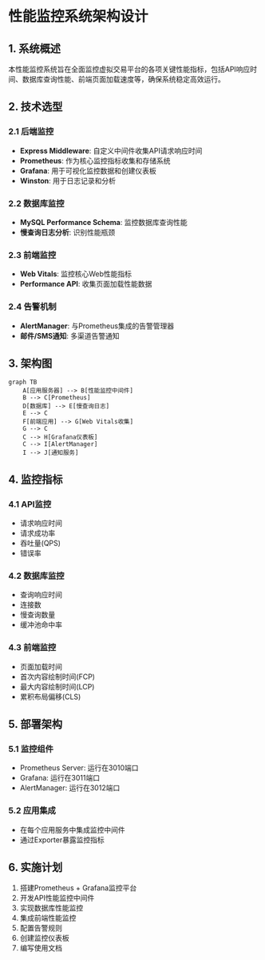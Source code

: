 # 性能监控系统架构设计

## 1. 系统概述

本性能监控系统旨在全面监控虚拟交易平台的各项关键性能指标，包括API响应时间、数据库查询性能、前端页面加载速度等，确保系统稳定高效运行。

## 2. 技术选型

### 2.1 后端监控
- **Express Middleware**: 自定义中间件收集API请求响应时间
- **Prometheus**: 作为核心监控指标收集和存储系统
- **Grafana**: 用于可视化监控数据和创建仪表板
- **Winston**: 用于日志记录和分析

### 2.2 数据库监控
- **MySQL Performance Schema**: 监控数据库查询性能
- **慢查询日志分析**: 识别性能瓶颈

### 2.3 前端监控
- **Web Vitals**: 监控核心Web性能指标
- **Performance API**: 收集页面加载性能数据

### 2.4 告警机制
- **AlertManager**: 与Prometheus集成的告警管理器
- **邮件/SMS通知**: 多渠道告警通知

## 3. 架构图

```mermaid
graph TB
    A[应用服务器] --> B[性能监控中间件]
    B --> C[Prometheus]
    D[数据库] --> E[慢查询日志]
    E --> C
    F[前端应用] --> G[Web Vitals收集]
    G --> C
    C --> H[Grafana仪表板]
    C --> I[AlertManager]
    I --> J[通知服务]
```

## 4. 监控指标

### 4.1 API监控
- 请求响应时间
- 请求成功率
- 吞吐量(QPS)
- 错误率

### 4.2 数据库监控
- 查询响应时间
- 连接数
- 慢查询数量
- 缓冲池命中率

### 4.3 前端监控
- 页面加载时间
- 首次内容绘制时间(FCP)
- 最大内容绘制时间(LCP)
- 累积布局偏移(CLS)

## 5. 部署架构

### 5.1 监控组件
- Prometheus Server: 运行在3010端口
- Grafana: 运行在3011端口
- AlertManager: 运行在3012端口

### 5.2 应用集成
- 在每个应用服务中集成监控中间件
- 通过Exporter暴露监控指标

## 6. 实施计划

1. 搭建Prometheus + Grafana监控平台
2. 开发API性能监控中间件
3. 实现数据库性能监控
4. 集成前端性能监控
5. 配置告警规则
6. 创建监控仪表板
7. 编写使用文档